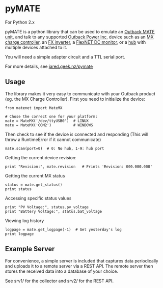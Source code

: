 # pyMATE

For Python 2.x

pyMATE is a python library that can be used to emulate an [Outback MATE unit][mate-product], and talk to any supported
[Outback Power Inc.][outback] device such as an [MX charge controller][mx-product], an [FX inverter][fx-product], a [FlexNET DC monitor][flexnet-product], or a [hub][hub-product] with
multiple devices attached to it.

[outback]:          http://www.outbackpower.com/outback-products/inverters-chargers
[mate-product]:     http://www.outbackpower.com/outback-products/communications/item/mate?category_id=440
[mx-product]:       http://www.outbackpower.com/outback-products/charge-controllers/item/flexmax-6080?category_id=438
[fx-product]:       http://www.outbackpower.com/outback-products/inverters-chargers/category/fxr-grid-hybrid-series
[flexnet-product]:  http://www.outbackpower.com/outback-products/communications/item/flexnet-dc?category_id=440
[hub-product]:      http://www.outbackpower.com/outback-products/communications/item/hub?category_id=440

You will need a simple adapter circuit and a TTL serial port.

For more details, see [jared.geek.nz/pymate](http://jared.geek.nz/pymate)

## Usage

The library makes it very easy to communicate with your Outback product (eg. the MX Charge Controller).
First you need to initialize the device:

    from matenet import MateMX

    # Chose the correct one for your platform:
    mate = MateMX('/dev/ttyUSB0')  # LINUX
    mate = MateMX('COM2')          # WINDOWS

Then check to see if the device is connected and responding
(This will throw a RuntimeError if it cannot communicate)

    mate.scan(port=0)  # 0: No hub, 1-9: hub port

Getting the current device revision:

    print "Revision:", mate.revision   # Prints 'Revision: 000.000.000'

Getting the current MX status

    status = mate.get_status()
    print status

Accessing specific status values

    print "PV Voltage:", status.pv_voltage
    print "Battery Voltage:", status.bat_voltage

Viewing log history

    logpage = mate.get_logpage(-1)  # Get yesterday's log
    print logpage

## Example Server

For convenience, a simple server is included that captures data periodically
and uploads it to a remote server via a REST API.
The remote server then stores the received data into a database of your choice.

See srv1/ for the collector and srv2/ for the REST API.

